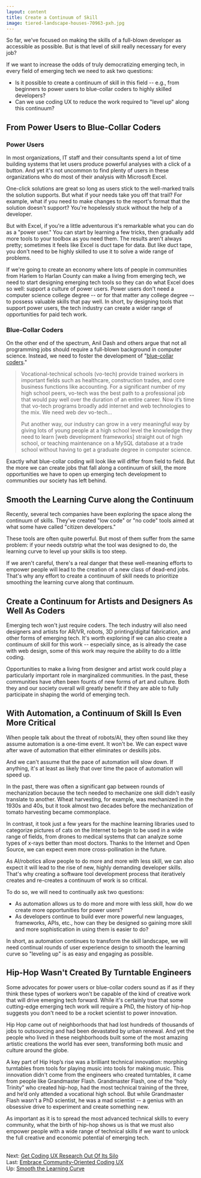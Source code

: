 ```yaml
---
layout: content
title: Create a Continuum of Skill
image: tiered-landscape-houses-70963-pxh.jpg
---
```

So far, we've focused on making the skills of a full-blown developer as accessible as possible.  But is that level of skill really necessary for every job?

If we want to increase the odds of truly democratizing emerging tech, in every field of emerging tech we need to ask two questions:

- Is it possible to create a continuum of skill in this field -- e.g., from beginners to power users to blue-collar coders to highly skilled developers?
- Can we use coding UX to reduce the work required to "level up" along this continuum?

## From Power Users to Blue-Collar Coders

### Power Users

In most organizations, IT staff and their consultants spend a lot of time building systems that let users produce powerful analyses with a click of a button. And yet it's not uncommon to find plenty of users in these organizations who do most of their analysis with Microsoft Excel.

One-click solutions are great so long as users stick to the well-marked trails the solution supports. But what if your needs take you off that trail? For example, what if you need to make changes to the report's format that the solution doesn't support?  You're hopelessly stuck without the help of a developer.

But with Excel, if you're a little adventurous it's remarkable what you can do as a "power user."  You can start by learning a few tricks, then gradually add more tools to your toolbox as you need them. The results aren't always pretty; sometimes it feels like Excel is duct tape for data. But like duct tape, you don't need to be highly skilled to use it to solve a wide range of problems.

If we're going to create an economy where lots of people in communities from Harlem to Harlan County can make a living from emerging tech, we need to start designing emerging tech tools so they can do what Excel does so well: support a culture of power users.  Power users don't need a computer science college degree -- or for that matter any college degree -- to possess valuable skills that pay well. In short, by designing tools that support power users, the tech industry can create a wider range of opportunities for paid tech work.

### Blue-Collar Coders

On the other end of the spectrum, Anil Dash and others argue that not all programming jobs should require a full-blown background in computer science. Instead, we need to foster the development of "[blue-collar coders]( http://anildash.com/2012/10/the-blue-collar-coder.html)."

> Vocational-technical schools (vo-tech) provide trained workers in important fields such as healthcare, construction trades, and core business functions like accounting. For a significant number of my high school peers, vo-tech was the best path to a professional job that would pay well over the duration of an entire career.  Now it’s time that vo-tech programs broadly add internet and web technologies to the mix. We need web dev vo-tech...
> 
> Put another way, our industry can grow in a very meaningful way by giving lots of young people at a high school level the knowledge they need to learn [web development frameworks] straight out of high school, or teaching maintenance on a MySQL database at a trade school without having to get a graduate degree in computer science.

Exactly what blue-collar coding will look like will differ from field to field. But the more we can create jobs that fall along a continuum of skill, the more opportunities we have to open up emerging tech development to communities our society has left behind.

## Smooth the Learning Curve along the Continuum 

Recently, several tech companies have been exploring the space along the continuum of skills. They've created "low code" or "no code" tools aimed at what some have called "citizen developers." 

These tools are often quite powerful. But most of them suffer from the same problem: if your needs outstrip what the tool was designed to do, the learning curve to level up your skills is too steep.

If we aren't careful, there's a real danger that these well-meaning efforts to empower people will lead to the creation of a new class of dead-end jobs. That's why any effort to create a continuum of skill needs to prioritize smoothing the learning curve along that continuum.

## Create a Continuum for Artists and Designers As Well As Coders

Emerging tech won't just require coders. The tech industry will also need designers and artists for AR/VR, robots, 3D printing/digital fabrication, and other forms of emerging tech.  It's worth exploring if we can also create a continuum of skill for this work  -- especially since, as is already the case with web design, some of this work may require the ability to do a little coding.  

Opportunities to make a living from designer and artist work could play a particularly important role in marginalized communities. In the past, these communities have often been founts of new forms of art and culture. Both they and our society overall will greatly benefit if they are able to fully participate in shaping the world of emerging tech.

## With Automation, a Continuum of Skill Is Even More Critical

When people talk about the threat of robots/AI, they often sound like they assume automation is a one-time event. It won't be. We can expect wave after wave of automation that either eliminates or deskills jobs. 

And we can't assume that the pace of automation will slow down. If anything, it's at least as likely that over time the pace of automation will speed up. 

In the past, there was often a significant gap between rounds of mechanization because the tech needed to mechanize one skill didn't easily translate to another. Wheat harvesting, for example, was mechanized in the 1930s and 40s, but it took almost two decades before the mechanization of tomato harvesting became commonplace.  

In contrast, it took just a few years for the machine learning libraries used to categorize pictures of cats on the Internet to begin to be used in a wide range of fields, from drones to medical systems that can analyze some types of x-rays better than most doctors. Thanks to the Internet and Open Source, we can expect even more cross-pollination in the future.

As AI/robotics allow people to do more and more with less skill, we can also expect it will lead to the rise of new, highly demanding developer skills. That's why creating a software tool development process that iteratively creates and re-creates a continuum of work is so critical. 

To do so, we will need to continually ask two questions:

- As automation allows us to do more and more with less skill, how do we create more opportunities for power users?
- As developers continue to build ever more powerful new languages, frameworks, APIs, etc., how can they be designed so gaining more skill and more sophistication in using them is easier to do? 

In short, as automation continues to transform the skill landscape, we will need continual rounds of user experience design to smooth the learning curve so "leveling up" is as easy and engaging as possible. 

<h2 id="hip-hop">Hip-Hop Wasn't Created By Turntable Engineers</h2>

Some advocates for power users or blue-collar coders sound as if as if they think these types of workers won't be capable of the kind of creative work that will drive emerging tech forward. While it's certainly true that some cutting-edge emerging tech work will require a PhD, the history of hip-hop suggests you don't need to be a rocket scientist to power innovation.

Hip Hop came out of neighborhoods that had lost hundreds of thousands of jobs to outsourcing and had been devastated by urban renewal. And yet the people who lived in these neighborhoods built some of the most amazing artistic creations the world has ever seen, transforming both music and culture around the globe. 

A key part of Hip Hop’s rise was a brilliant technical innovation: morphing turntables from tools for playing music into tools for making music. This innovation didn't come from the engineers who created turntables, it came from people like Grandmaster Flash.  Grandmaster Flash, one of the “holy Trinity” who created hip-hop, had the most technical training of the three, and he’d only attended a vocational high school. But while Grandmaster Flash wasn’t a PhD scientist, he was a mad scientist -- a genius with an obsessive drive to experiment and create something new.

As important as it is to spread the most advanced technical skills to every community, what the birth of hip-hop shows us is that we must also empower people with a wide range of technical skills if we want to unlock the full creative and economic potential of emerging tech.

<br/> Next: [Get Coding UX Research Out Of Its Silo](30-evangelize-research.html)
<br/>Last: [Embrace Community-Oriented Coding UX](10-culture-community-coding-UX.html)
<br/>Up: [Smooth the Learning Curve](00-index.html)
